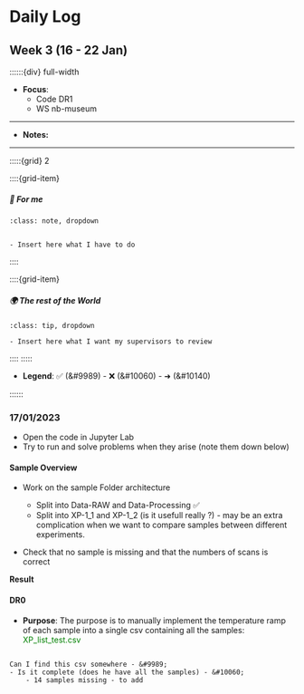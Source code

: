 # Daily Log

## Week 3 (16 - 22 Jan)



::::::{div} full-width

<div id="note">
    
- **Focus**: 
    - Code DR1 
    - WS nb-museum
    
***
    
- **Notes:**
    
***

:::::{grid} 2

::::{grid-item}

<h5> &#127793; <strong> For me </strong></h5>



```{admonition} To Do
:class: note, dropdown


- Insert here what I have to do 

```

::::

::::{grid-item}

<h5> &#127757; <strong>The rest of the World </strong></h5>

```{admonition} Supervisors
:class: tip, dropdown

- Insert here what I want my supervisors to review

```
::::
:::::
    
- **Legend**: &#9989; (&#9989) - &#10060; (&#10060) - &#10140; (&#10140)
    
</div>
    
::::::

### 17/01/2023

- Open the code in Jupyter Lab 
- Try to run and solve problems when they arise (note them down below)

#### Sample Overview

- Work on the sample Folder architecture 
    - Split into Data-RAW and Data-Processing &#9989;
    - Split into XP-1_1 and XP-1_2 (is it usefull really ?) - may be an extra complication when we want to compare samples between different experiments.

- Check that no sample is missing and that the numbers of scans is correct

**Result**


#### DR0

- **Purpose**: The purpose is to manually implement the temperature ramp of each sample into a single csv containing all the samples: <span style="color:green;">XP_list_test.csv</span>

```{note}

Can I find this csv somewhere - &#9989;
- Is it complete (does he have all the samples) - &#10060;
    - 14 samples missing - to add 



```
